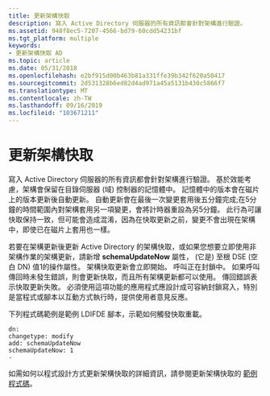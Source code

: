 ```yaml
---
title: 更新架構快取
description: 寫入 Active Directory 伺服器的所有資訊都會針對架構進行驗證。
ms.assetid: 948f8ec5-7207-4566-bd79-60cdd54231bf
ms.tgt_platform: multiple
keywords:
- 更新架構快取 AD
ms.topic: article
ms.date: 05/31/2018
ms.openlocfilehash: e2bf915d00b463b81a331ffe39b342f620a50417
ms.sourcegitcommit: 2d531328b6ed82d4ad971a45a5131b430c5866f7
ms.translationtype: MT
ms.contentlocale: zh-TW
ms.lasthandoff: 09/16/2019
ms.locfileid: "103671211"
---
```

# <a name="updating-the-schema-cache"></a>更新架構快取

寫入 Active Directory 伺服器的所有資訊都會針對架構進行驗證。 基於效能考慮，架構會保留在目錄伺服器 (域) 控制器的記憶體中。 記憶體中的版本會在磁片上的版本更新後自動更新。 自動更新會在最後一次變更套用後五分鐘完成;在5分鐘的時間範圍內對架構套用另一項變更，會將計時器重設為另5分鐘。 此行為可讓快取保持一致，但可能會造成混淆，因為在快取更新之前，變更不會出現在架構中，即使已在磁片上套用也一樣。

若要在架構更新後更新 Active Directory 的架構快取，或如果您想要立即使用非架構作業的架構更新，請新增 **schemaUpdateNow** 屬性， (它是) 至根 DSE (空白 DN) 值1的操作屬性。 架構快取更新會立即開始。 呼叫正在封鎖中。 如果呼叫傳回時未發生錯誤，則會更新快取，而且所有架構更新都可以使用。 傳回錯誤表示快取更新失敗。 必須使用這項功能的應用程式應設計成可容納封鎖寫入，特別是當程式或腳本以互動方式執行時，提供使用者意見反應。

下列程式碼範例是範例 LDIFDE 腳本，示範如何觸發快取重載。

``` syntax
dn:
changetype: modify
add: schemaUpdateNow
schemaUpdateNow: 1
-
```

如需如何以程式設計方式更新架構快取的詳細資訊，請參閱更新架構快取的 [範例程式碼](example-code-for-updating-the-schema-cache.md)。

 

 




